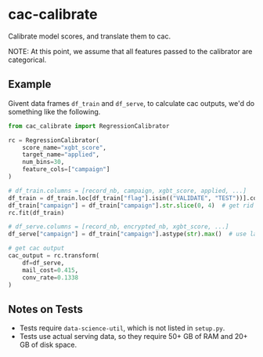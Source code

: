 # cac-calibrate
Calibrate model scores, and translate them to cac.

NOTE: At this point, we assume that all features passed to the calibrator are categorical.

## Example
Givent data frames `df_train` and `df_serve`, to calculate cac outputs, we'd do something like the following.
```python
from cac_calibrate import RegressionCalibrator

rc = RegressionCalibrator(
    score_name="xgbt_score",
    target_name="applied",
    num_bins=30,
    feature_cols=["campaign"]
)

# df_train.columns = [record_nb, campaign, xgbt_score, applied, ...]
df_train = df_train.loc[df_train["flag"].isin(("VALIDATE", "TEST"))].copy()
df_train["campaign"] = df_train["campaign"].str.slice(0, 4)  # get rid of A, B, ... suffixes
rc.fit(df_train)

# df_serve.columns = [record_nb, encrypted_nb, xgbt_score, ...]
df_serve["campaign"] = df_train["campaign"].astype(str).max()  # use latest campaign as feature

# get cac output
cac_output = rc.transform(
    df=df_serve,
    mail_cost=0.415,
    conv_rate=0.1338
)
```

## Notes on Tests
* Tests require `data-science-util`, which is not listed in `setup.py`.
* Tests use actual serving data, so they require 50+ GB of RAM and 20+ GB of disk space.
